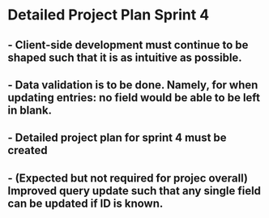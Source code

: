 # Detailed Project Plan Sprint 4

## - Client-side development must continue to be shaped such that it is as intuitive as possible.

## - Data validation is to be done. Namely, for when updating entries: no field would be able to be left in blank.

## - Detailed project plan for sprint 4 must be created

## - (Expected but not required for projec overall) Improved query update such that any single field can be updated if ID is known.

